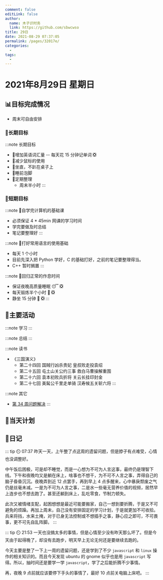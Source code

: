 ```yaml
---
comment: false
editLink: false
author: 
  name: 木子识时务
  link: https://github.com/sbwcwso
title: 29日
date: 2021-08-29 07:37:05
permalink: /pages/32017e/
categories: 
  - 
tags: 
  - 
---
```


# 2021年8月29日 星期日

## 📊目标完成情况

- 周末可自由安排

### 🐺长期目标

:::note 长期目标
- 🚢增加英语词汇量 -- 每天花 15 分钟记单词  ❎
- 🚢减少鼠标的使用
- 🚢坐直，不趴在桌子上
- 🚢睡前泡脚
- 🚢定期整理
  - 周未半小时
:::

### 🐆短期目标

:::note 🚗自学完计算机的基础课
- 必须保证 4 * 45min 网课的学习时间
- 学完要做及时总结
- 笔记要整理好
:::

:::note 🚗打好常用语言的使用基础
- 每天 1 个小时
- 目前先深入把 Python 学好，C 的基础打好，之前的笔记要整理得当。
- C++ 暂时搁置
:::

:::note 🚗回归正常的作息时间
- 保证夜晚高质量睡眠 😴  ❎
- 每天锻炼半个小时 🏃  ❎
- 静坐 15 分钟 🙏  ❎
:::

## 🏃主要活动

:::note 学习
:::

:::note 总结
:::

:::note 读书
- 《三国演义》
  - 第二十四回 国贼行凶杀贵妃   皇叔败走投袁绍
  - 第二十五回 屯土山关公约三事 救白马曹操解重围
  - 第二十六回 袁本初败兵折将   关云长挂印封金
  - 第二十七回 美髯公千里走单骑 汉寿候五关斩六将
:::

:::note 其它
- [第 34 周问题解决](/pages/af6705/)
:::

## 📓当天计划

## 🤔日记

::: tip ⏲️ 07:37
昨天一天，上午整了点这周的遗留问题，但是脖子有点难受，心情也没调整好。

中午饭后困极，可是却不睡觉，而是一心想为不可为人言这事，最终仍是理智下线。下午和夜晚均又是躺在床上，啥事也不想干，为不可不人言之事，弄得自己的脑子昏昏沉沉。夜晚弄到近 12 点罢手，再到早上 4 点多醒来，心中暴戾颓废之气仍是丝毫未减。一是为不可为人言之事，二是水一些毫无营养价值的视频，居然早上连步也不想去跑了。甚至还躺到床上，乱吃零食，节制力顿失。

此次又被情绪支配，起困想想是最近可能要搬家，自己一想到要折腾，于是又不可避免的烦躁。再加上周未，自己没有安排固定的学习计划，于是就更加不可收拾。兵来将挡，水来土掩，对于已身无法控制或不想插手之事，静心应之即可，不可畏事，更不可先自乱阵脚。
:::

::: tip ⏲️ 21:53
一天也没搞太多的事情，但是心情至少没有昨天那么坏了。但是今天由于起得晚了，却没有去跑步，明天早上无论无何还是要继续去跑的。

今天主要是整了一下上一周的遗留问题，还是学到了不少 `javascript` 和 `linux` 操作的相关知识的。而且今天发现 ubuntu 的 gnome 似乎也是用 `javascript` 写得。所以，抽时间还是要学一学 `javascript`，学了之后能折腾不少事情。

再，夜晚 9 点前就应该要停下手头的事情了，最好 10 点前关电脑上床吧。
:::
